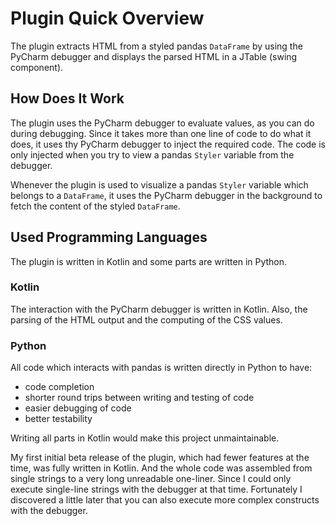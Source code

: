 # Plugin Quick Overview
The plugin extracts HTML from a styled pandas `DataFrame` by using the PyCharm debugger and displays the parsed HTML in a JTable (swing component).

## How Does It Work
The plugin uses the PyCharm debugger to evaluate values, as you can do during debugging.
Since it takes more than one line of code to do what it does, it uses thy PyCharm debugger to inject the required code.
The code is only injected when you try to view a pandas `Styler` variable from the debugger.

Whenever the plugin is used to visualize a pandas `Styler` variable which belongs to a `DataFrame`, it uses the 
PyCharm debugger in the background to fetch the content of the styled `DataFrame`.

## Used Programming Languages
The plugin is written in Kotlin and some parts are written in Python.

### Kotlin
The interaction with the PyCharm debugger is written in Kotlin. 
Also, the parsing of the HTML output and the computing of the CSS values.

### Python 
All code which interacts with pandas is written directly in Python to have:

- code completion
- shorter round trips between writing and testing of code
- easier debugging of code
- better testability

Writing all parts in Kotlin would make this project unmaintainable. 

My first initial beta release of the plugin, which had fewer features at the time, was fully written in Kotlin.
And the whole code was assembled from single strings to a very long unreadable one-liner. 
Since I could only execute single-line strings with the debugger at that time.
Fortunately I discovered a little later that you can also execute more complex constructs with the debugger.